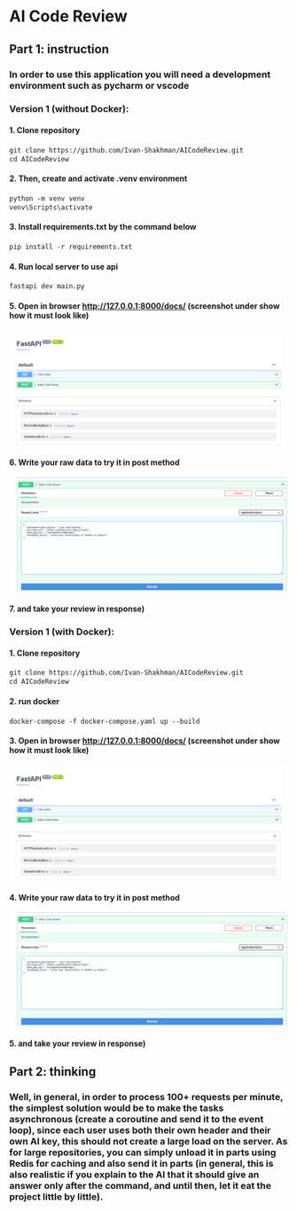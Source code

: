 # AI Code Review
## Part 1: instruction
### In order to use this application you will need a development environment such as pycharm or vscode
### Version 1 (without Docker):
#### 1. Clone repository  
```shell
git clone https://github.com/Ivan-Shakhman/AICodeReview.git
cd AICodeReview
```
#### 2. Then, create and activate .venv environment  
```shell
python -m venv venv
venv\Scripts\activate
```

#### 3. Install requirements.txt by the command below  

```shell
pip install -r requirements.txt
```
#### 4. Run local server to use api  

```shell
fastapi dev main.py
```
#### 5. Open in browser  http://127.0.0.1:8000/docs/ (screenshot under show how it must look like)
![img.png](img.png)

#### 6. Write your raw data to try it in post method
![img_1.png](img_1.png)
#### 7. and take your review in response)

### Version 1 (with Docker):
#### 1. Clone repository  
```shell
git clone https://github.com/Ivan-Shakhman/AICodeReview.git
cd AICodeReview
```
#### 2. run docker
```shell
docker-compose -f docker-compose.yaml up --build
```

#### 3. Open in browser  http://127.0.0.1:8000/docs/ (screenshot under show how it must look like)
![img.png](img.png)

#### 4. Write your raw data to try it in post method
![img_1.png](img_1.png)
#### 5. and take your review in response)

## Part 2: thinking

### Well, in general, in order to process 100+ requests per minute, the simplest solution would be to make the tasks asynchronous (create a coroutine and send it to the event loop), since each user uses both their own header and their own AI key, this should not create a large load on the server. As for large repositories, you can simply unload it in parts using Redis for caching and also send it in parts (in general, this is also realistic if you explain to the AI ​​that it should give an answer only after the command, and until then, let it eat the project little by little).

